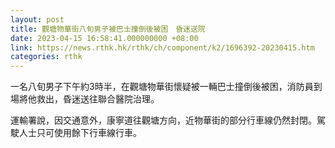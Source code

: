 ```yaml
---
layout: post
title: 觀塘物華街八旬男子被巴士撞倒後被困　昏迷送院
date: 2023-04-15 16:58:41.000000000 +08:00
link: https://news.rthk.hk/rthk/ch/component/k2/1696392-20230415.htm
categories: rthk
---
```


一名八旬男子下午約3時半，在觀塘物華街懷疑被一輛巴士撞倒後被困，消防員到場將他救出，昏迷送往聯合醫院治理。

運輸署說，因交通意外，康寧道往觀塘方向，近物華街的部分行車線仍然封閉。駕駛人士只可使用餘下行車線行車。
